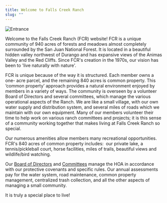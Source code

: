 ```yaml
---
title: Welcome to Falls Creek Ranch
slug: ""
---
```


![Entrance](/uploads/2012/02/IMG_5640.jpg)

Welcome to the Falls Creek Ranch (FCR) website! FCR is a unique community of 940 acres of forests and meadows almost completely surrounded by the San Juan National Forest. It is located in a beautiful hidden valley northwest of Durango and has expansive views of the Animas Valley and the Red Cliffs. Since FCR's creation in the 1970s, our vision has been to 'live naturally with nature'.

FCR is unique because of the way it is structured. Each member owns a one- acre parcel, and the remaining 840 acres is common property. This ‘common property’ approach provides a natural environment enjoyed by members in a variety of ways. The community is overseen by a volunteer Board of Directors and several committees, which manage the various operational aspects of the Ranch. We are like a small village, with our own water supply and distribution system, and several miles of roads which we maintain with our own equipment. Many of our members volunteer their time to help work on various ranch committees and projects; it is this sense of a community working together that makes living at Falls Creek Ranch so special.

Our numerous amenities allow members many recreational opportunities.  FCR's 840 acres of common property includes:  our private lake, a tennis/pickleball court, horse facilities, miles of trails, beautiful views and wildlife/bird watching.

Our [Board of Directors](/contact-us/) and [Committees](/committees/) manage the HOA in accordance with our protective covenants and specific rules. Our annual assessments pay for the water system, road maintenance, common property management, centralized trash collection, and all the other aspects of managing a small community.

It is truly a special place to live!
